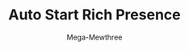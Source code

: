 ---
title: Auto Start Rich Presence
author: Mega-Mewthree
description:
  Allows you to auto start Rich Presence when you start Discord, with configurable text and images.
github: https://github.com/Mega-Mewthree
download: https://github.com/Mega-Mewthree/BetterDiscordPlugins/blob/master/Plugins/AutoStartRichPresence/AutoStartRichPresence.plugin.js
support: https://discordapp.com/invite/ZYND2Xd
tags:
auto: true
images:
  - name: Auto Start Rich Presence Preview
    image: https://i.imgur.com/zwUwJuD.png
layout: product
ghcommentid: 35
---
